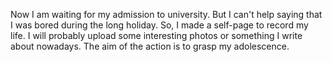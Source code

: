 Now I am waiting for my admission to university. But I can't help saying that I was bored during the long holiday. So, I made a self-page to record my life. I will probably upload some interesting photos or something I write about nowadays. The aim of the action is to grasp my adolescence.